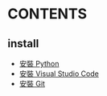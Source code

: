 # CONTENTS
## install
* [安裝 Python](https://github.com/GoldOrange261/Public-Note/blob/main/Install/python.md)
* [安裝 Visual Studio Code](https://github.com/GoldOrange261/Public-Note/blob/main/Install/vscode.md)
* [安裝 Git](https://github.com/GoldOrange261/Public-Note/blob/main/Install/git.md)